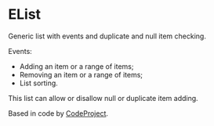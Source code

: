 # EList

Generic list with events and duplicate and null item checking.

Events:
 - Adding an item or a range of items;
 - Removing an item or a range of items;
 - List sorting.

This list can allow or disallow null or duplicate item adding.

Based in code by [CodeProject](https://www.codeproject.com/Articles/31539/List-With-Events).